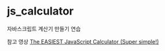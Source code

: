 # js_calculator
자바스크립트 계산기 만들기 연습

참고 영상
[The EASIEST JavaScript Calculator (Super simple!)](https://youtu.be/8IxIyI3JomE)
